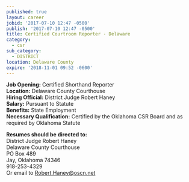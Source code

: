 ```yaml
---
published: true
layout: career
jobid: '2017-07-10 12:47 -0500'
publish: '2017-07-10 12:47 -0500'
title: Certified Courtroom Reporter - Delaware
category:
  - csr
sub_category:
  - DISTRICT
location: Delaware County
expire: '2018-11-01 09:52 -0600'
---
```

**Job Opening:** Certified Shorthand Reporter  
**Location:** Delaware County Courthouse  
**Hiring Official:** District Judge Robert Haney  
**Salary:** Pursuant to Statute  
**Benefits:** State Employment  
**Necessary Qualification:** Certified by the Oklahoma CSR Board and as required by Oklahoma Statute
 
**Resumes should be directed to:**  
District Judge Robert Haney  
Delaware County Courthouse  
PO Box 489  
Jay, Oklahoma 74346  
918-253-4329  
Or email to [Robert.Haney@oscn.net](mailto:Robert.Haney@oscn.net)
